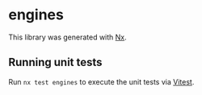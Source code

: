 # engines

This library was generated with [Nx](https://nx.dev).

## Running unit tests

Run `nx test engines` to execute the unit tests via [Vitest](https://vitest.dev/).
